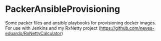 # PackerAnsibleProvisioning
Some packer files and ansible playbooks for provisioning docker images.
For use with Jenkins and my RxNetty project (https://github.com/neves-eduardo/RxNettyCalculator)
 
